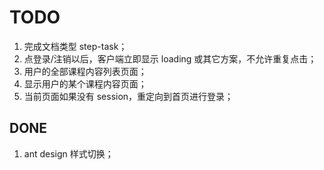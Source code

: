 # TODO

1. 完成文档类型 step-task；
1. 点登录/注销以后，客户端立即显示 loading 或其它方案，不允许重复点击；
1. 用户的全部课程内容列表页面；
1. 显示用户的某个课程内容页面；
1. 当前页面如果没有 session，重定向到首页进行登录；

## DONE

1. ant design 样式切换；

